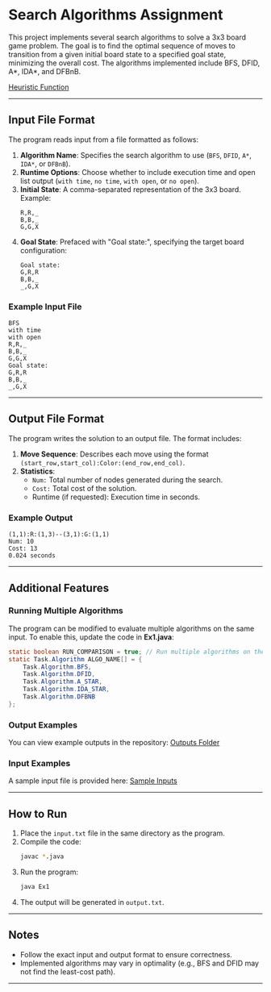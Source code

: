 # Search Algorithms Assignment

This project implements several search algorithms to solve a 3x3 board game problem. The goal is to find the optimal sequence of moves to transition from a given initial board state to a specified goal state, minimizing the overall cost. The algorithms implemented include BFS, DFID, A*, IDA*, and DFBnB.

[Heuristic Function](https://github.com/NickBres/SearchAlgorithmsAssignment/blob/master/heuristic.pdf)

---

## Input File Format

The program reads input from a file formatted as follows:

1. **Algorithm Name**: Specifies the search algorithm to use (`BFS`, `DFID`, `A*`, `IDA*`, or `DFBnB`).
2. **Runtime Options**: Choose whether to include execution time and open list output (`with time`, `no time`, `with open`, or `no open`).
3. **Initial State**: A comma-separated representation of the 3x3 board. Example:
    ```
    R,R,_
    B,B,_
    G,G,X
    ```
4. **Goal State**: Prefaced with "Goal state:", specifying the target board configuration:
    ```
    Goal state:
    G,R,R
    B,B,_
    _,G,X
    ```

### Example Input File
```
BFS
with time
with open
R,R,_
B,B,_
G,G,X
Goal state:
G,R,R
B,B,_
_,G,X
```

---

## Output File Format

The program writes the solution to an output file. The format includes:

1. **Move Sequence**: Describes each move using the format `(start_row,start_col):Color:(end_row,end_col)`.
2. **Statistics**:
    - `Num:` Total number of nodes generated during the search.
    - `Cost:` Total cost of the solution.
    - Runtime (if requested): Execution time in seconds.

### Example Output
```
(1,1):R:(1,3)--(3,1):G:(1,1)
Num: 10
Cost: 13
0.024 seconds
```

---

## Additional Features

### Running Multiple Algorithms
The program can be modified to evaluate multiple algorithms on the same input. To enable this, update the code in **Ex1.java**:
```java
static boolean RUN_COMPARISON = true; // Run multiple algorithms on the input
static Task.Algorithm ALGO_NAME[] = {
    Task.Algorithm.BFS,
    Task.Algorithm.DFID,
    Task.Algorithm.A_STAR,
    Task.Algorithm.IDA_STAR,
    Task.Algorithm.DFBNB
};
```



### Output Examples
You can view example outputs in the repository:
[Outputs Folder](https://github.com/NickBres/SearchAlgorithmsAssignment/tree/master/outputs)

### Input Examples
A sample input file is provided here:
[Sample Inputs](https://github.com/NickBres/SearchAlgorithmsAssignment/blob/master/outputs/tests-inputs.txt)

---

## How to Run

1. Place the `input.txt` file in the same directory as the program.
2. Compile the code:
   ```bash
   javac *.java
   ```
3. Run the program:
   ```bash
   java Ex1
   ```
4. The output will be generated in `output.txt`.

---

## Notes

- Follow the exact input and output format to ensure correctness.
- Implemented algorithms may vary in optimality (e.g., BFS and DFID may not find the least-cost path).

---
